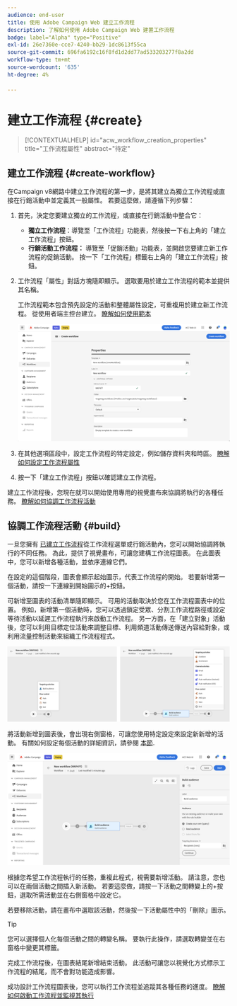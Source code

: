 ```yaml
---
audience: end-user
title: 使用 Adobe Campaign Web 建立工作流程
description: 了解如何使用 Adobe Campaign Web 建置工作流程
badge: label="Alpha" type="Positive"
exl-id: 26e7360e-cce7-4240-bb29-1dc8613f55ca
source-git-commit: 696fa6192c16f8fd1d2dd77ad533203277f8a2dd
workflow-type: tm+mt
source-wordcount: '635'
ht-degree: 4%

---
```



# 建立工作流程 {#create}

>[!CONTEXTUALHELP]
>id="acw_workflow_creation_properties"
>title="工作流程屬性"
>abstract="待定"

## 建立工作流程 {#create-workflow}

在Campaign v8網路中建立工作流程的第一步，是將其建立為獨立工作流程或直接在行銷活動中並定義其一般屬性。 若要這麼做，請遵循下列步驟：

1. 首先，決定您要建立獨立的工作流程，或直接在行銷活動中整合它：

   * **獨立工作流程**：導覽至「工作流程」功能表，然後按一下右上角的「建立工作流程」按鈕。
   * **行銷活動工作流程：** 導覽至「促銷活動」功能表，並開啟您要建立新工作流程的促銷活動。 按一下「工作流程」標籤右上角的「建立工作流程」按鈕。

1. 工作流程「屬性」對話方塊隨即顯示。 選取要用於建立工作流程的範本並提供其名稱。

   工作流程範本包含預先設定的活動和整體屬性設定，可重複用於建立新工作流程。 從使用者端主控台建立。 [瞭解如何使用範本](https://experienceleague.adobe.com/docs/campaign/automation/workflows/introduction/build-a-workflow.html#workflow-templates)

   ![](assets/workflow-create.png)

1. 在其他選項區段中，設定工作流程的特定設定，例如儲存資料夾和時區。 [瞭解如何設定工作流程屬性](workflow-settings.md)

1. 按一下「建立工作流程」按鈕以確認建立工作流程。

建立工作流程後，您現在就可以開始使用專用的視覺畫布來協調將執行的各種任務。 [瞭解如何協調工作流程活動](#build)

## 協調工作流程活動 {#build}

一旦您擁有 [已建立工作流程](create-workflow.md)從工作流程選單或行銷活動內，您可以開始協調將執行的不同任務。 為此，提供了視覺畫布，可讓您建構工作流程圖表。 在此圖表中，您可以新增各種活動，並依序連線它們。

在設定的這個階段，圖表會顯示起始圖示，代表工作流程的開始。 若要新增第一個活動，請按一下連線到開始圖示的+按鈕。

可新增至圖表的活動清單隨即顯示。 可用的活動取決於您在工作流程圖表中的位置。 例如，新增第一個活動時，您可以透過鎖定受眾、分割工作流程路徑或設定等待活動以延遲工作流程執行來啟動工作流程。 另一方面，在「建立對象」活動後，您可以利用目標定位活動來調整目標、利用頻道活動傳送傳送內容給對象，或利用流量控制活動來組織工作流程程式。

![](assets/workflow-start.png)

將活動新增到圖表後，會出現右側窗格，可讓您使用特定設定來設定新新增的活動。 有關如何設定每個活動的詳細資訊，請參閱 [本節](workflow-activities.md).

![](assets/workflow-configure-activities.png)

根據您希望工作流程執行的任務，重複此程式，視需要新增活動。 請注意，您也可以在兩個活動之間插入新活動。 若要這麼做，請按一下活動之間轉變上的+按鈕，選取所需活動並在右側窗格中設定它。

若要移除活動，請在畫布中選取該活動，然後按一下活動屬性中的「刪除」圖示。

>[!TIP]
>
>您可以選擇個人化每個活動之間的轉變名稱。 要執行此操作，請選取轉變並在右窗格中變更其標籤。

完成工作流程後，在圖表結尾新增結束活動。 此活動可讓您以視覺化方式標示工作流程的結尾，而不會對功能造成影響。

成功設計工作流程圖表後，您可以執行工作流程並追蹤其各種任務的進度。 [瞭解如何啟動工作流程並監視其執行](start-monitor-workflows.md)
